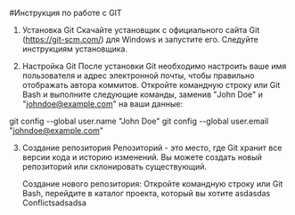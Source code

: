 #Инструкция по работе с GIT


1. Установка Git
Скачайте установщик с официального сайта Git (https://git-scm.com/) для Windows и запустите его. Следуйте инструкциям установщика.

2. Настройка Git
После установки Git необходимо настроить ваше имя пользователя и адрес электронной почты, чтобы правильно отображать автора коммитов. Откройте командную строку или Git Bash и выполните следующие команды, заменив "John Doe" и "johndoe@example.com" на ваши данные:


git config --global user.name "John Doe"
git config --global user.email "johndoe@example.com"


3. Создание репозитория
Репозиторий - это место, где Git хранит все версии кода и историю изменений. Вы можете создать новый репозиторий или склонировать существующий.

    Создание нового репозитория:
    Откройте командную строку или Git Bash, перейдите в каталог проекта, который вы хотите 
    asdasdas
Conflictsadsadsa
